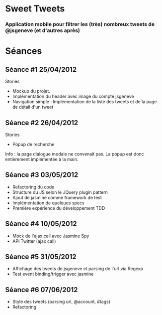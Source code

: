 # Sweet Tweets
### Application mobile pour filtrer les (très) nombreux tweets de @jsgeneve (et d'autres après)


# Séances

## Séance #1 25/04/2012

Stories

* Mockup du projet.
* Implémentation du header avec image du compte jsgeneve
* Navigation simple : Implémentation de la liste des tweets et de la page de détail d'un tweet

## Séance #2 26/04/2012

Stories

* Popup de recherche

Info : la page dialogue modale ne convenait pas. La popup est donc entièrement implémentée à la main.

## Séance #3 03/05/2012

* Refactoring du code
* Structure du JS selon le JQuery plugin pattern
* Ajout de jasmine comme framework de test
* Implémentation de quelques specs
* Première expérience du développement TDD

## Séance #4 10/05/2012

* Mock de l'ajax call avec Jasmine Spy
* API Twitter (ajax call)

## Séance #5 31/05/2012

* Affichage des tweets de jsgeneve et parsing de l'url via Regexp
* Test event binding/trigger avec jasmine

## Séance #6 07/06/2012

* Style des tweets (parsing url, @account, #tags)
* Refactoring

